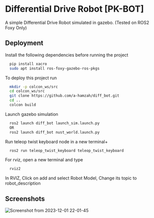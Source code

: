 
# Differential Drive Robot [PK-BOT]

A simple Differential Drive Robot simulated in gazebo.
(Tested on ROS2 Foxy Only)




## Deployment

Install the following dependencies before running the project

```bash
  pip install xacro
  sudo apt install ros-foxy-gazebo-ros-pkgs
```

To deploy this project run

```bash
  mkdir -p colcon_ws/src
  cd colcon_ws/src
  git clone https://github.com/a-hamzah/diff_bot.git
  cd ..
  colcon build
```

Launch gazebo simulation

```bash
  ros2 launch diff_bot launch_sim.launch.py
  OR
  ros2 launch diff_bot nust_world.launch.py
```

Run teleop twist keyboard node in a new terminal+

```bash
  ros2 run teleop_twist_keyboard teleop_twist_keyboard
```

For rviz, open a new terminal and type

```bash
  rviz2
```
In RVIZ, Click on add and select Robot Model, Change its topic to robot_description

## Screenshots

![Screenshot from 2023-12-01 22-01-45](https://github.com/a-hamzah/diff_bot/assets/25130682/13536e3a-82b3-4dde-9bb0-2494d180ec17)
